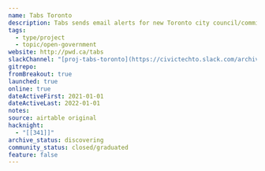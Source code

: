 ```yaml
---
name: Tabs Toronto
description: Tabs sends email alerts for new Toronto city council/committee agenda items.
tags:
  - type/project
  - topic/open-government
website: http://pwd.ca/tabs
slackChannel: "[proj-tabs-toronto](https://civictechto.slack.com/archives/C01P1EV5F3J)"
gitrepo: 
fromBreakout: true
launched: true
online: true
dateActiveFirst: 2021-01-01
dateActiveLast: 2022-01-01
notes: 
source: airtable original
hacknight:
  - "[[341]]"
archive_status: discovering
community_status: closed/graduated
feature: false
---
```


